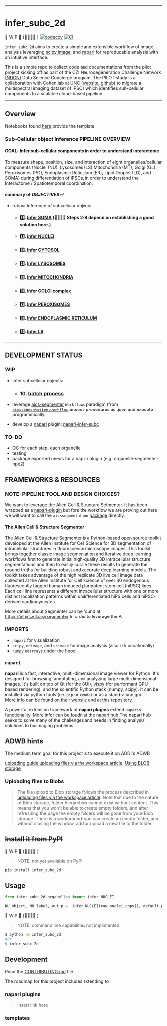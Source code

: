 
---
# infer_subc_2d
 🚧 WIP 🚧 (🚨🚨🚨🚨 )
[![codecov](https://codecov.io/gh/ergonyc/infer-subc/branch/main/graph/badge.svg?token=infer-subc_token_here)](https://codecov.io/gh/ergonyc/infer-subc)
[![CI](https://github.com/ergonyc/infer-subc/actions/workflows/main.yml/badge.svg)](https://github.com/ergonyc/infer-subc/actions/workflows/main.yml)

 `infer_subc_2d` aims to create a simple and extensible workflow of image analysis leveraging [scipy image](link), and [napari](link) for reproducable analysis with an intuitive interface. 

This is a simple repo to collect code and documentations from the pilot project kicking off as part of the CZI Neurodegeneration Challenge Network [(NDCN)](https://chanzuckerberg.com/science/programs-resources/neurodegeneration-challenge/) Data Science Concierge program.  The PILOT study is a collaboration with Cohen lab at UNC [(website,](https://cohenlaboratory.web.unc.edu/) [github)](https://github.com/SCohenLab) to migrate a multispectral imaging dataset of iPSCs which identifies sub-cellular components to a scalable cloud-based pipeline.  

--------------

## Overview

Notebooks  found [here]( link ) provide the template

### Sub-Cellular object Inference PIPELINE OVERVIEW

#### GOAL:  Infer sub-cellular components in order to understand interactome 

To measure shape, position, size, and interaction of eight organelles/cellular components (Nuclei (NU), Lysosomes (LS),Mitochondria (MT), Golgi (GL), Peroxisomes (PO), Endoplasmic Reticulum (ER), Lipid Droplet (LD), and SOMA) during differentiation of iPSCs, in order to understand the Interactome / Spatiotemporal coordination.

#### summary of _OBJECTIVES_ ✅
- robust inference of subcellular objects:
  -  #### 2️⃣. [Infer SOMA](./notebooks/01_infer_soma.ipynb) (🚨🚨🚨🚨 Steps 2-9 depend on establishing a good solution here.)
  -  #### 1️⃣. [infer NUCLEI ](./notebooks/02_infer_nuclei.ipynb)
  -  #### 3️⃣. [Infer CYTOSOL](./notebooks/03_infer_cytosol.ipynb) 
  -  #### 4️⃣. [Infer LYSOSOMES](./notebooks/04_infer_lysosome.ipynb) 
  -  #### 5️⃣. [Infer MITOCHONDRIA](./notebooks/05_infer_mitochondria.ipynb)
  -  #### 6️⃣. [Infer GOLGI complex](./notebooks/06_golgi.ipynb)
  -  #### 7️⃣. [Infer PEROXISOMES](./notebooks/07_peroxisome.ipynb)
  -  #### 8️⃣. [Infer ENDOPLASMIC RETICULUM ](./notebooks/08_endoplasmic_reticulum.ipynb)
  -   #### 9️⃣. [Infer LB](./notebooks/09_lipid_bodies.ipynb) 


----------------------------
## DEVELOPMENT STATUS
### WIP
- Infer subcellular objects:
  -  ### 10. [batch process](./notebooks/10_batch_process.ipynb)

- leverage [aics-segmenter]( https://allencell.org/segmenter ) `Workflows` paradigm (from [`aicssegmentation.workflow`](https://github.com/AllenCell/aics-segmentation) encode procedures as .json and execute programmically.
- develop a [napari](https://napari.org/stable/) plugin: [napari-infer-subc](https://github.com/ergonyc/napari-infer-subc) 
### TO-DO
- QC for each step, each organelle
- testing
- package exported needs for a napari plugin (e.g.  organelle-segmenter-npe2)

## FRAMEWORKS & RESOURCES

### NOTE: PIPELINE TOOL AND DESIGN CHOICES?
We want to leverage the Allen Cell & Structure Setmenter.  It has been wrapped as a [napari-plugin](https://www.napari-hub.org/plugins/napari-allencell-segmenter) but fore the workflow we are proving out here we will want to call the `aicssegmentation` [package](https://github.com/AllenCell/aics-segmentation) directly.

#### ​The Allen Cell & Structure Segmenter 
​The Allen Cell & Structure Segmenter is a Python-based open source toolkit developed at the Allen Institute for Cell Science for 3D segmentation of intracellular structures in fluorescence microscope images. This toolkit brings together classic image segmentation and iterative deep learning workflows first to generate initial high-quality 3D intracellular structure segmentations and then to easily curate these results to generate the ground truths for building robust and accurate deep learning models. The toolkit takes advantage of the high replicate 3D live cell image data collected at the Allen Institute for Cell Science of over 30 endogenous fluorescently tagged human induced pluripotent stem cell (hiPSC) lines. Each cell line represents a different intracellular structure with one or more distinct localization patterns within undifferentiated hiPS cells and hiPSC-derived cardiomyocytes.

More details about Segmenter can be found at https://allencell.org/segmenter
In order to leverage the A
### IMPORTS
- `napari` for visualization
- `scipy`, `ndimage`, and `skimage` for image analysis (also `itk` occationally)
-  `numpy` `ndarrays` under the hood


### `napari` 
**napari** is a fast, interactive, multi-dimensional image viewer for Python. It's designed for browsing, annotating, and analyzing large multi-dimensional images. It's built on top of Qt (for the GUI), vispy (for performant GPU-based rendering), and the scientific Python stack (numpy, scipy). It can be installed via python tools (i.e. `pip` or `conda`) or as a stand-alone gui.  
More info can be found on their [website](https://napari.org/stable/) and at [this repository](https://github.com/napari/napari).

A powerful extension framework of **napari plugins**  extend `napari`s functionality.   More infor can be foudn at the [napari hub](https://www.napari-hub.org/about) The napari hub seeks to solve many of the challenges and needs in finding analysis solutions to bioimaging problems. 

## ADWB hints
The medium term goal for this project is to execute it on ADDI's ADWB

[uploading guide ](https://knowledgebase.aridhia.io/article/guidance-for-uploading-files/)
[uploading files via the workspace article](https://knowledgebase.aridhia.io/article/uploading-files-via-the-workspace/).
[Using BLOB storage](https://knowledgebase.aridhia.io/article/using-blob-storage/)

### Uploading files to Blobs
> The file upload to Blob storage follows the process described in [uploading files via the workspace article](https://knowledgebase.aridhia.io/article/uploading-files-via-the-workspace/). Note that due to the nature of Blob storage, folder hierarchies cannot exist without content. This means that you won't be able to create empty folders, and after refreshing the page the empty folders will be gone from your Blob storage. There is a workaround: you can create an empty folder, and without closing the window, add or upload a new file to the folder.


## ~~Install it from PyPI~~
 🚧 WIP 🚧 (🚨🚨🚨🚨 )
> NOTE: not yet available on PyPI
```bash
pip install infer_subc_2d
```

## Usage

```py
from infer_subc_2d.organelles import infer_NUCLEI

NU_object, NU_label, out_p =  infer_NUCLEI(raw_nuclei.copy(), default_params) 

```

 🚧 WIP 🚧 (🚨🚨🚨🚨 )
> NOTE: command line capabilities not implimented
```bash
$ python -m infer_subc_2d
#or
$ infer_subc_2d
```

## Development
Read the [CONTRIBUTING.md](CONTRIBUTING.md) file.

The roadmap for this project includes extending to 
### napari plugins 
> insert link here


### templates 